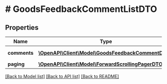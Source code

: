 # # GoodsFeedbackCommentListDTO

## Properties

Name | Type | Description | Notes
------------ | ------------- | ------------- | -------------
**comments** | [**\OpenAPI\Client\Model\GoodsFeedbackCommentDTO[]**](GoodsFeedbackCommentDTO.md) | Список комментариев. |
**paging** | [**\OpenAPI\Client\Model\ForwardScrollingPagerDTO**](ForwardScrollingPagerDTO.md) |  | [optional]

[[Back to Model list]](../../README.md#models) [[Back to API list]](../../README.md#endpoints) [[Back to README]](../../README.md)

